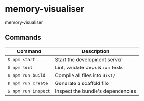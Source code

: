 # memory-visualiser
memory-visualiser

## Commands
Command                | Description                                      |
-----------------------|--------------------------------------------------|
`$ npm start`          | Start the development server
`$ npm test`           | Lint, validate deps & run tests
`$ npm run build`      | Compile all files into `dist/`
`$ npm run create`     | Generate a scaffold file
`$ npm run inspect`    | Inspect the bundle's dependencies